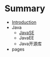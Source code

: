 # Summary

* [Introduction](README.md)
* Java
  * [JavaSE](javase.md)
  * JavaEE
  * Java开源库
* pages


